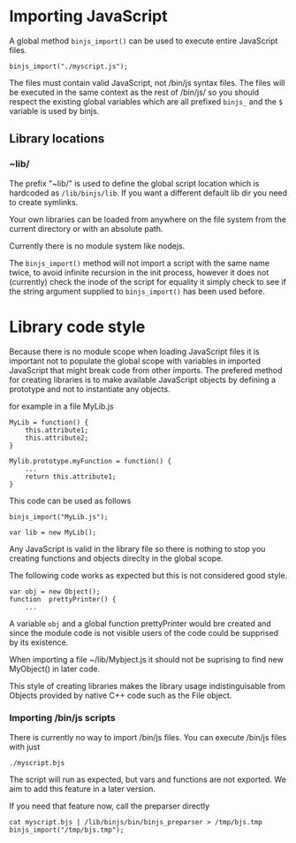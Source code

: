 
# Importing JavaScript

A global method `binjs_import()` can be used to execute entire JavaScript files.

    binjs_import("./myscript.js");

The files must contain valid JavaScript, not /bin/js syntax files.  The files will be executed in the same context as the rest of /bin/js/ so you should respect the existing global variables which are all prefixed `binjs_` and the `$` variable is used by binjs.

## Library locations

### ~lib/

The prefix "~lib/" is used to define the global script location which is hardcoded as `/lib/binjs/lib`. If you want a different default lib dir you need to create symlinks.

Your own libraries can be loaded from anywhere on the file system from the current directory or with an absolute path.  

Currently there is no module system like nodejs.

The `binjs_import()` method will not import a script with the same name twice, to avoid infinite recursion in the init process, however it does not (currently) check the inode of the script for equality it simply check to see if the string argument supplied to `binjs_import()` has been used before.

# Library code style

Because there is no module scope when loading JavaScript files it is important not to populate the global scope with variables in imported JavaScript that might break code from other imports.  The prefered method for creating libraries is to make available JavaScript objects by defining a prototype and not to instantiate any objects.

for example in a file MyLib.js

    MyLib = function() {
        this.attribute1;
        this.attribute2;
    }

    Mylib.prototype.myFunction = function() {
        ...
        return this.attribute1;
    }

This code can be used as follows

    binjs_import("MyLib.js");

    var lib = new MyLib();


Any JavaScript is valid in the library file so there is nothing to stop you creating functions and objects direclty in the  global scope.

The following code works as expected but this is not considered good style.

    var obj = new Object();
    function  prettyPrinter() {
        ...

A variable `obj` and a global function prettyPrinter would bre created and since the module code is not visible users of the code could be supprised by its existence.

When importing a file ~/lib/Mybject.js it should not be suprising to find new MyObject() in later code.

This style of creating libraries makes the library usage indistinguisable from Objects provided by native C++ code such as the File object.

### Importing /bin/js scripts

There is currently no way to import /bin/js files. You can execute /bin/js files with just 

    ./myscript.bjs

The script will run as expected, but vars and functions are not exported. We aim to add this feature in a later version.

If you need that feature now, call the preparser directly

    cat myscript.bjs | /lib/binjs/bin/binjs_preparser > /tmp/bjs.tmp
    binjs_import("/tmp/bjs.tmp");
